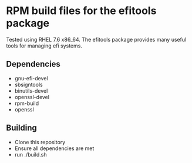 # RPM build files for the efitools package  
Tested using RHEL 7.6 x86_64. The efitools package provides many useful tools for managing efi systems.

## Dependencies
- gnu-efi-devel
- sbsigntools
- binutils-devel
- openssl-devel
- rpm-build
- openssl

## Building
- Clone this repository
- Ensure all dependencies are met
- run ./build.sh
